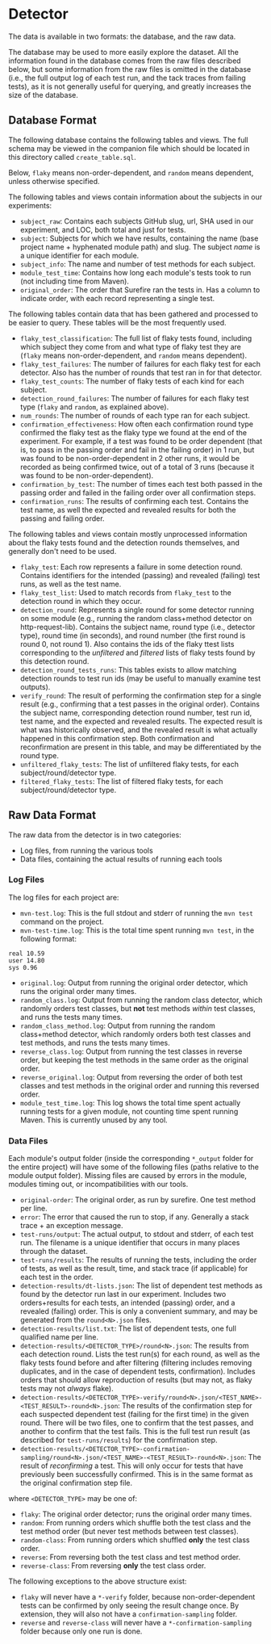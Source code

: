 # Detector

The data is available in two formats: the database, and the raw data.

The database may be used to more easily explore the dataset.
All the information found in the database comes from the raw files described below, but some information from the raw files is omitted in the database (i.e., the full output log of each test run, and the tack traces from failing tests), as it is not generally useful for querying, and greatly increases the size of the database.

## Database Format

The following database contains the following tables and views.
The full schema may be viewed in the companion file which should be located in this directory called `create_table.sql`.

Below, `flaky` means non-order-dependent, and `random` means dependent, unless otherwise specified.

The following tables and views contain information about the subjects in our experiments:
- `subject_raw`: Contains each subjects GitHub slug, url, SHA used in our experiment, and LOC, both total and just for tests.
- `subject`: Subjects for which we have results, containing the name (base project name + hyphenated module path) and slug. The subject *name* is a unique identifier for each module.
- `subject_info`: The name and number of test methods for each subject.
- `module_test_time`: Contains how long each module's tests took to run (not including time from Maven).
- `original_order`: The order that Surefire ran the tests in. Has a column to indicate order, with each record representing a single test.

The following tables contain data that has been gathered and processed to be easier to query. These tables will be the most frequently used.
- `flaky_test_classification`: The full list of flaky tests found, including which subject they come from and what type of flaky test they are (`flaky` means non-order-dependent, and `random` means dependent).
- `flaky_test_failures`: The number of failures for each flaky test for each detector. Also has the number of rounds that test ran in for that detector.
- `flaky_test_counts`: The number of flaky tests of each kind for each subject.
- `detection_round_failures`: The number of failures for each flaky test type (`flaky` and `random`, as explained above).
- `num_rounds`: The number of rounds of each type ran for each subject.
- `confirmation_effectiveness`: How often each confirmation round type confirmed the flaky test as the flaky type we found at the end of the experiment. For example, if a test was found to be order dependent (that is, to pass in the passing order and fail in the failing order) in 1 run, but was found to be non-order-dependent in 2 other runs, it would be recorded as being confirmed twice, out of a total of 3 runs (because it was found to be non-order-dependent).
- `confirmation_by_test`: The number of times each test both passed in the passing order and failed in the failing order over all confirmation steps.
- `confirmation_runs`: The results of confirming each test. Contains the test name, as well the expected and revealed results for both the passing and failing order.

The following tables and views contain mostly unprocessed information about the flaky tests found and the detection rounds themselves, and generally don't need to be used.
- `flaky_test`: Each row represents a failure in some detection round. Contains identifiers for the intended (passing) and revealed (failing) test runs, as well as the test name.
- `flaky_test_list`: Used to match records from `flaky_test` to the detection round in which they occur.
- `detection_round`: Represents a single round for some detector running on some module (e.g., running the random class+method detector on http-request-lib). Contains the subject name, round type (i.e., detector type), round time (in seconds), and round number (the first round is round 0, not round 1). Also contains the ids of the flaky ttest lists corresponding to the *unfiltered* and *filtered* lists of flaky tests found by this detection round.
- `detection_round_tests_runs`: This tables exists to allow matching detection rounds to test run ids (may be useful to manually examine test outputs).
- `verify_round`: The result of performing the confirmation step for a single result (e.g., confirming that a test passes in the original order). Contains the subject name, corresponding detection round number, test run id, test name, and the expected and revealed results. The expected result is what was historically observed, and the revealed result is what actually happened in this confirmation step. Both confirmation and reconfirmation are present in this table, and may be differentiated by the round type.
- `unfiltered_flaky_tests`: The list of unfiltered flaky tests, for each subject/round/detector type.
- `filtered_flaky_tests`: The list of filtered flaky tests, for each subject/round/detector type.

## Raw Data Format

The raw data from the detector is in two categories:
- Log files, from running the various tools
- Data files, containing the actual results of running each tools

### Log Files

The log files for each project are:
- `mvn-test.log`: This is the full stdout and stderr of running the `mvn test` command on the project.
- `mvn-test-time.log`: This is the total time spent running `mvn test`, in the following format:
```
real 10.59
user 14.80
sys 0.96
```
- `original.log`: Output from running the original order detector, which runs the original order many times.
- `random_class.log`: Output from running the random class detector, which randomly orders test classes, but **not** test methods *within* test classes, and runs the tests many times.
- `random_class_method.log`: Output from running the random class+method detector, which randomly orders both test classes and test methods, and runs the tests many times.
- `reverse_class.log`: Output from running the test classes in reverse order, but keeping the test methods in the same order as the original order.
- `reverse_original.log`: Output from reversing the order of both test classes and test methods in the original order and running this reversed order.
- `module_test_time.log`: This log shows the total time spent actually running tests for a given module, not counting time spent running Maven. This is currently unused by any tool.

### Data Files

Each module's output folder (inside the corresponding `*_output` folder for the entire project) will have some of the following files (paths relative to the module output folder).
Missing files are caused by errors in the module, modules timing out, or incompatibilities with our tools.

- `original-order`: The original order, as run by surefire. One test method per line.
- `error`: The error that caused the run to stop, if any. Generally a stack trace + an exception message.
- `test-runs/output`: The actual output, to stdout and stderr, of each test run. The filename is a unique identifier that occurs in many places through the dataset.
- `test-runs/results`: The results of running the tests, including the order of tests, as well as the result, time, and stack trace (if applicable) for each test in the order.
- `detection-results/dt-lists.json`: The list of dependent test methods as found by the detector run last in our experiment. Includes two orders+results for each tests, an intended (passing) order, and a revealed (failing) order. This is only a convenient summary, and may be generated from the `round<N>.json` files.
- `detection-results/list.txt`: The list of dependent tests, one full qualified name per line.
- `detection-results/<DETECTOR_TYPE>/round<N>.json`: The results from each detection round. Lists the test run(s) for each round, as well as the flaky tests found before and after filtering (filtering includes removing duplicates, and in the case of dependent tests, confirmation). Includes orders that should allow reproduction of results (but may not, as flaky tests may not *always* flake).
- `detection-results/<DETECTOR_TYPE>-verify/round<N>.json/<TEST_NAME>-<TEST_RESULT>-round<N>.json`: The results of the confirmation step for each suspected dependent test (failing for the first time) in the given round. There will be two files, one to confirm that the test passes, and another to confirm that the test fails. This is the full test run result (as described for `test-runs/results`) for the confirmation step.
- `detection-results/<DETECTOR_TYPE>-confirmation-sampling/round<N>.json/<TEST_NAME>-<TEST_RESULT>-round<N>.json`: The result of *reconfirming* a test. This will only occur for tests that have previously been successfully confirmed. This is in the same format as the original confirmation step file.

where `<DETECTOR_TYPE>` may be one of:

- `flaky`: The original order detector; runs the original order many times.
- `random`: From running orders which shuffle both the test class and the test method order (but never test methods between test classes).
- `random-class`: From running orders which shuffled **only** the test class order.
- `reverse`: From reversing both the test class and test method order.
- `reverse-class`: From reversing **only** the test class order.

The following exceptions to the above structure exist:
- `flaky` will never have a `*-verify` folder, because non-order-dependent tests can be confirmed by only seeing the result change once. By extension, they will also not have a `confirmation-sampling` folder.
- `reverse` and `reverse-class` will never have a `*-confirmation-sampling` folder because only one run is done.

